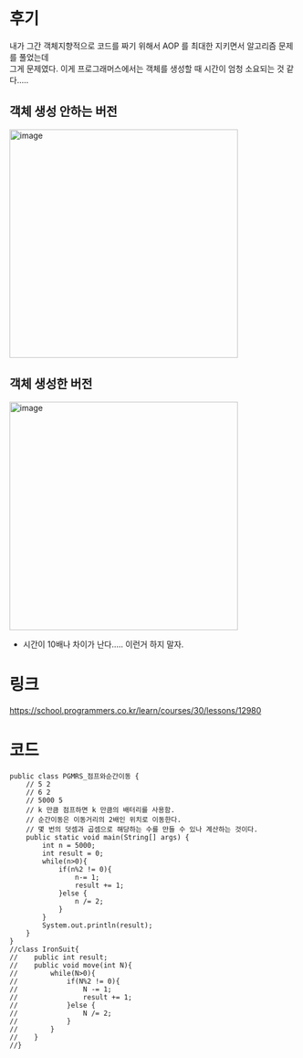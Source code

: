 # 후기 
내가 그간 객체지향적으로 코드를 짜기 위해서 AOP 를 최대한 지키면서 알고리즘 문제를 풀었는데<br>
그게 문제였다. 이게 프로그래머스에서는 객체를 생성할 때 시간이 엄청 소요되는 것 같다.....<br>
## 객체 생성 안하는 버전
<img width="400" alt="image" src="https://github.com/Ryeohwan/TRL/assets/73810834/6a2ee218-6ca9-401f-876a-689d91f536f8">

## 객체 생성한 버전
<img width="400" alt="image" src="https://github.com/Ryeohwan/TRL/assets/73810834/b10bd55f-cead-4157-8ad4-04911c3499ea">

- 시간이 10배나 차이가 난다..... 이런거 하지 말자.

# 링크
https://school.programmers.co.kr/learn/courses/30/lessons/12980

# 코드
```
public class PGMRS_점프와순간이동 {
    // 5 2
    // 6 2
    // 5000 5
    // k 만큼 점프하면 k 만큼의 배터리를 사용함.
    // 순간이동은 이동거리의 2배인 위치로 이동한다.
    // 몇 번의 덧셈과 곱셈으로 해당하는 수를 만들 수 있나 계산하는 것이다.
    public static void main(String[] args) {
        int n = 5000;
        int result = 0;
        while(n>0){
            if(n%2 != 0){
                n-= 1;
                result += 1;
            }else {
                n /= 2;
            }
        }
        System.out.println(result);
    }
}
//class IronSuit{
//    public int result;
//    public void move(int N){
//        while(N>0){
//            if(N%2 != 0){
//                N -= 1;
//                result += 1;
//            }else {
//                N /= 2;
//            }
//        }
//    }
//}


```